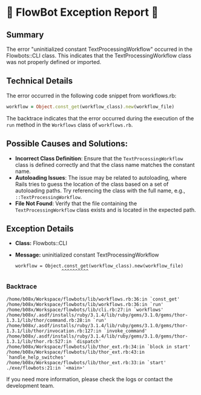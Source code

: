 # 🤖 FlowBot Exception Report 🤖


## Summary
The error "uninitialized constant TextProcessingWorkflow" occurred in the Flowbots::CLI class. This indicates that the TextProcessingWorkflow class was not properly defined or imported.

## Technical Details
The error occurred in the following code snippet from workflows.rb:
```ruby
workflow = Object.const_get(workflow_class).new(workflow_file)
```
The backtrace indicates that the error occurred during the execution of the `run` method in the `Workflows` class of `workflows.rb`.

## Possible Causes and Solutions:
- **Incorrect Class Definition**: Ensure that the `TextProcessingWorkflow` class is defined correctly and that the class name matches the constant name.
- **Autoloading Issues**: The issue may be related to autoloading, where Rails tries to guess the location of the class based on a set of autoloading paths. Try referencing the class with the full name, e.g., `::TextProcessingWorkflow`.
- **File Not Found**: Verify that the file containing the `TextProcessingWorkflow` class exists and is located in the expected path.


## Exception Details

- **Class:** Flowbots::CLI
- **Message:** uninitialized constant TextProcessingWorkflow

      workflow = Object.const_get(workflow_class).new(workflow_file)
                       ^^^^^^^^^^

### Backtrace

```
/home/b08x/Workspace/flowbots/lib/workflows.rb:36:in `const_get'
/home/b08x/Workspace/flowbots/lib/workflows.rb:36:in `run'
/home/b08x/Workspace/flowbots/lib/cli.rb:27:in `workflows'
/home/b08x/.asdf/installs/ruby/3.1.4/lib/ruby/gems/3.1.0/gems/thor-1.3.1/lib/thor/command.rb:28:in `run'
/home/b08x/.asdf/installs/ruby/3.1.4/lib/ruby/gems/3.1.0/gems/thor-1.3.1/lib/thor/invocation.rb:127:in `invoke_command'
/home/b08x/.asdf/installs/ruby/3.1.4/lib/ruby/gems/3.1.0/gems/thor-1.3.1/lib/thor.rb:527:in `dispatch'
/home/b08x/Workspace/flowbots/lib/thor_ext.rb:34:in `block in start'
/home/b08x/Workspace/flowbots/lib/thor_ext.rb:43:in `handle_help_switches'
/home/b08x/Workspace/flowbots/lib/thor_ext.rb:33:in `start'
./exe/flowbots:21:in `<main>'
```

If you need more information, please check the logs or contact the development team.
